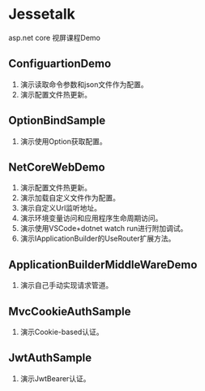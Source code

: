 # Jessetalk

asp.net core 视屏课程Demo

## ConfiguartionDemo

1. 演示读取命令参数和json文件作为配置。
2. 演示配置文件热更新。

## OptionBindSample

1. 演示使用Option获取配置。

## NetCoreWebDemo

1. 演示配置文件热更新。
2. 演示加载自定义文件作为配置。
3. 演示自定义Url监听地址。
4. 演示环境变量访问和应用程序生命周期访问。
5. 演示使用VSCode+dotnet watch run进行附加调试。
6. 演示IApplicationBuilder的UseRouter扩展方法。

## ApplicationBuilderMiddleWareDemo

1. 演示自己手动实现请求管道。

## MvcCookieAuthSample

1. 演示Cookie-based认证。

## JwtAuthSample

1. 演示JwtBearer认证。